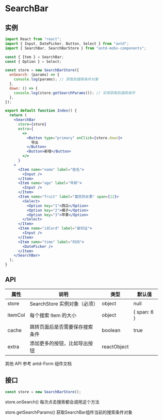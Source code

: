 # SearchBar

## 实例

```jsx
import React from "react";
import { Input, DatePicker, Button, Select } from "antd";
import { SearchBar, SearchBarStore } from "antd-mobx-components";

const { Item } = SearchBar;
const { Option } = Select;

const store = new SearchBarStore({
  onSearch: (params) => {
    console.log(params); // 获取到搜索条件对象
  },
  down: () => {
    console.log(store.getSearchParams()); // 实例获取到搜索条件
  },
});

export default function Index() {
  return (
    <SearchBar
      store={store}
      extra={
        <>
          <Button type="primary" onClick={store.down}>
            导出
          </Button>
          <Button>新增</Button>
        </>
      }
    >
      <Item name="name" label="姓名">
        <Input />
      </Item>
      <Item name="age" label="年龄">
        <Input />
      </Item>
      <Item name="fruit" label="喜欢的水果" span={12}>
        <Select>
          <Option key="1">西瓜</Option>
          <Option key="2">橘子</Option>
          <Option key="3">苹果</Option>
        </Select>
      </Item>
      <Item name="idCard" label="身份证">
        <Input />
      </Item>
      <Item name="time" label="时间">
        <DatePicker />
      </Item>
    </SearchBar>
  );
}
```

## API

| 属性    | 说明                           | 类型        | 默认值      |
| ------- | ------------------------------ | ----------- | ----------- |
| store   | SearchStore 实例对象（必须）   | object      | null        |
| itemCol | 每个搜索 Item 的大小           | object      | { span: 6 } |
| cache   | 跳转页面后是否需要保存搜索条件 | boolean     | true        |
| extra   | 添加更多的按钮，比如导出按钮   | reactObject |             |

其他 API 参考 antd-Form 组件文档

## 接口

```js
const store = new SearchBarStore();
```

store.onSearch() 每次点击搜索都会调用这个方法

store.getSearchParams() 获取SearchBar组件当前的搜索条件对象
